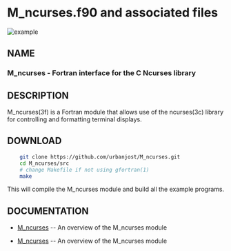 # M_ncurses.f90 and associated files

![example](html/images/example.gif)

## NAME

### M_ncurses - Fortran interface for the C Ncurses library

## DESCRIPTION

   M_ncurses(3f) is a Fortran module that allows use of the ncurses(3c)
   library for controlling and formatting terminal displays.

## DOWNLOAD
   ```bash
       git clone https://github.com/urbanjost/M_ncurses.git
       cd M_ncurses/src
       # change Makefile if not using gfortran(1)
       make
   ```
   This will compile the M_ncurses module and build all the example programs.

## DOCUMENTATION

- [M_ncurses](html/ncurses_from_Fortran.html)  -- An overview of the M_ncurses module


- [M_ncurses](https://urbanjost.github.io/M_ncurses/)  -- An overview of the M_ncurses module
